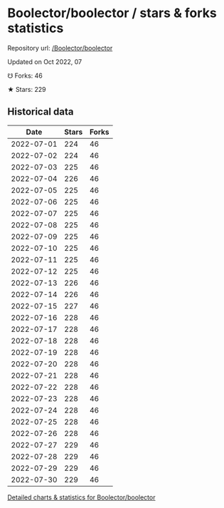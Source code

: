 # Boolector/boolector / stars & forks statistics

Repository url: [/Boolector/boolector](https://github.com/Boolector/boolector)

Updated on Oct 2022, 07

☋ Forks: 46

★ Stars: 229

## Historical data
| Date | Stars | Forks |
|------|-------|-------|
| 2022-07-01 | 224 | 46 | 
| 2022-07-02 | 224 | 46 | 
| 2022-07-03 | 225 | 46 | 
| 2022-07-04 | 226 | 46 | 
| 2022-07-05 | 225 | 46 | 
| 2022-07-06 | 225 | 46 | 
| 2022-07-07 | 225 | 46 | 
| 2022-07-08 | 225 | 46 | 
| 2022-07-09 | 225 | 46 | 
| 2022-07-10 | 225 | 46 | 
| 2022-07-11 | 225 | 46 | 
| 2022-07-12 | 225 | 46 | 
| 2022-07-13 | 226 | 46 | 
| 2022-07-14 | 226 | 46 | 
| 2022-07-15 | 227 | 46 | 
| 2022-07-16 | 228 | 46 | 
| 2022-07-17 | 228 | 46 | 
| 2022-07-18 | 228 | 46 | 
| 2022-07-19 | 228 | 46 | 
| 2022-07-20 | 228 | 46 | 
| 2022-07-21 | 228 | 46 | 
| 2022-07-22 | 228 | 46 | 
| 2022-07-23 | 228 | 46 | 
| 2022-07-24 | 228 | 46 | 
| 2022-07-25 | 228 | 46 | 
| 2022-07-26 | 228 | 46 | 
| 2022-07-27 | 229 | 46 | 
| 2022-07-28 | 229 | 46 | 
| 2022-07-29 | 229 | 46 | 
| 2022-07-30 | 229 | 46 | 


[Detailed charts & statistics for Boolector/boolector](https://reviewgithub.com/rep/Boolector/boolector)
